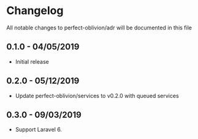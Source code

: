 # Changelog

All notable changes to perfect-oblivion/adr will be documented in this file

## 0.1.0 - 04/05/2019

-   Initial release

## 0.2.0 - 05/12/2019

-   Update perfect-oblivion/services to v0.2.0 with queued services

## 0.3.0 - 09/03/2019

-   Support Laravel 6.
